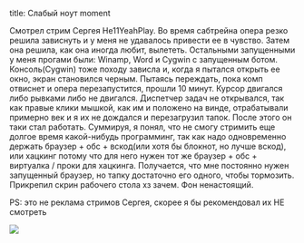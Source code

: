 title: Слабый ноут moment

Смотрел стрим Сергея He11YeahPlay. Во время сабтрейна опера резко решила зависнуть и у меня не удавалось привести ее в чувство. Затем она решила, как она иногда любит, вылететь. Остальными запущенными у меня прогами были: Winamp, Word и Cygwin с запущенным ботом. Консоль(Cygwin) тоже походу зависла и, когда я пытался открыть ее окно, экран становился черным. Пытаясь переждать, пока комп отвиснет и опера перезапустится, прошли 10 минут. Курсор двигался либо рывками либо не двигался. Диспетчер задач не открывался, так как правые клики мышкой, как им и положено на винде, отрабатывали примерно век и я их не дождался и перезагрузил тапок. После этого он таки стал работать.
Суммируя, я понял, что не смогу стримить еще долгое время какой-нибудь программинг, так как надо одновременно держать браузер + обс + вскод(или хотя бы блокнот, но лучше вскод), или хацкинг потому что для него нужен тот же браузер + обс + виртуалка / проки для хацкинга. Получается, что мне постоянно нужен запущенный браузер, но тапку достаточно его одного, чтобы тормозить.
Прикрепил скрин рабочего стола хз зачем. Фон ненастоящий.

PS: это не реклама стримов Сергея, скорее я бы рекомендовал их НЕ смотреть

![](/static/img/wye1DcgNyNc.jpg)
